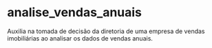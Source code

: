 # analise_vendas_anuais
Auxilia na tomada de decisão da diretoria de uma empresa de vendas imobiliárias ao analisar os dados de vendas anuais.
